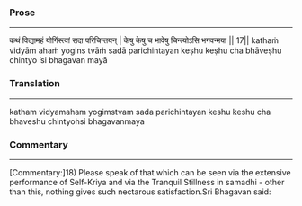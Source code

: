 ### Prose 
 --- 
कथं विद्यामहं योगिंस्त्वां सदा परिचिन्तयन् |
केषु केषु च भावेषु चिन्त्योऽसि भगवन्मया || 17||
kathaṁ vidyām ahaṁ yogins tvāṁ sadā parichintayan
keṣhu keṣhu cha bhāveṣhu chintyo ’si bhagavan mayā

### Translation 
 --- 
katham vidyamaham yogimstvam sada parichintayan keshu keshu cha bhaveshu chintyohsi bhagavanmaya

### Commentary 
 --- 
[Commentary:]18) Please speak of that which can be seen via the extensive performance of Self-Kriya and via the Tranquil Stillness in samadhi - other than this, nothing gives such nectarous satisfaction.Sri Bhagavan said: